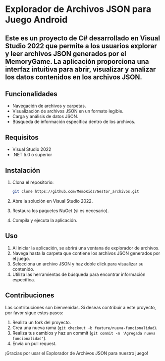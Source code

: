 # Explorador de Archivos JSON para Juego Android

Este es un proyecto de C# desarrollado en Visual Studio 2022 que permite a los usuarios explorar y leer archivos JSON generados por el MemoryGame. La aplicación proporciona una interfaz intuitiva para abrir, visualizar y analizar los datos contenidos en los archivos JSON.
---
## Funcionalidades

- Navegación de archivos y carpetas.
- Visualización de archivos JSON en un formato legible.
- Carga y análisis de datos JSON.
- Búsqueda de información específica dentro de los archivos.

## Requisitos

- Visual Studio 2022
- .NET 5.0 o superior

## Instalación

1. Clona el repositorio:
   ```bash
   git clone https://github.com/MemoKidz/Gestor_archivos.git
   ```

2. Abre la solución en Visual Studio 2022.

3. Restaura los paquetes NuGet (si es necesario).

4. Compila y ejecuta la aplicación.

## Uso

1. Al iniciar la aplicación, se abrirá una ventana de explorador de archivos.
2. Navega hasta la carpeta que contiene los archivos JSON generados por el juego.
3. Selecciona un archivo JSON y haz doble click para visualizar su contenido.
4. Utiliza las herramientas de búsqueda para encontrar información específica.

## Contribuciones

Las contribuciones son bienvenidas. Si deseas contribuir a este proyecto, por favor sigue estos pasos:

1. Realiza un fork del proyecto.
2. Crea una nueva rama (`git checkout -b feature/nueva-funcionalidad`).
3. Realiza tus cambios y haz un commit (`git commit -m 'Agregada nueva funcionalidad'`).
4. Envía un pull request.


¡Gracias por usar el Explorador de Archivos JSON para nuestro juego!
```

